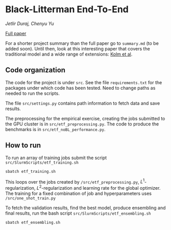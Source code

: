 # Black-Litterman End-To-End

*Jetlir Duraj, Chenyu Yu*

[Full paper](https://drive.google.com/file/d/12QNfdyKZ6XfImnju3Cl6GI-zStrKlruh/view?usp=sharing)

For a shorter project summary than the full paper go to ```summary.md``` (to be added soon). Until then, look at this interesting paper that covers the traditional model and a wide range of extensions:
[Kolm et al](https://www.pm-research.com/content/iijpormgmt/47/5/91). 

## Code organization 

The code for the project is under ```src```.
See the file ```requirements.txt``` for the packages under which code has been tested. Need to change paths as needed to run the scripts.

The file ```src/settings.py``` contains path information to fetch data and save results.

The preprocessing for the empirical exercise, creating the jobs submitted to the GPU cluster is in ```src/etf_preprocessing.py```.
The code to produce the benchmarks is in ```src/etf_noBL_performance.py```.

## How to run

To run an array of training jobs submit the script ```src/SlurmScripts/etf_training.sh```

    sbatch etf_training.sh

This loops over the jobs created by ```/src/etf_preprocessing.py```, $`L^1`$-regularization, $`L^2`$-regularization and learning rate for the global optimizer. 
The training for a fixed combination of job and hyperparameters uses ```/src/one_shot_train.py```

To fetch the validation results, find the best model, produce ensembling and final results, run the bash script ```src/SlurmScripts/etf_ensembling.sh```

    sbatch etf_ensembling.sh

